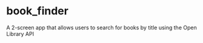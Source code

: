 # book_finder

A 2-screen app that allows users to search for books by title using the Open Library API
